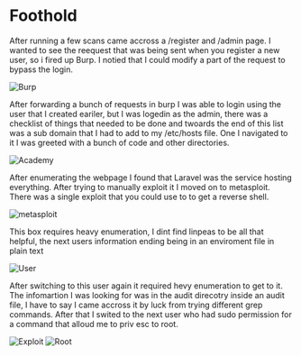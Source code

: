# Foothold 

After running a few scans came accross a /register and /admin page. I wanted to see the reequest that was being sent when you register a new user, so i fired up Burp. I notied that I could modify a part of the request to bypass the login.

![Burp](/images/burp.png)

After forwarding a bunch of requests in burp I was able to login using the user that I created eariler, but I was logedin as the admin, there was a checklist of things that needed to be done and twoards the end of this list was a sub domain that I had to add to my /etc/hosts file. One I navigated to it I was greeted with a bunch of code and other directories.

![Academy](/images/academylogin.png)

After enumerating the webpage I found that Laravel was the service hosting everything. After trying to manually exploit it I moved on to metasploit. There was a single exploit that you could use to to get a reverse shell. 

![metasploit](/images/metasploit.png)

This box requires heavy enumeration, I dint find linpeas to be all that helpful, the next users information ending being in an enviroment file in plain text

![User](/images/user.png)

After switching to this user again it required hevy enumeration to get to it. The infomartion I was looking for was in the audit direcotry inside an audit file, I have to say I came accross it by luck from trying different grep commands. After that I swited to the next user who had sudo permission for a command that alloud me to priv esc to root.

![Exploit](/images/rootexploit.png)
![Root](/images/root.png)
